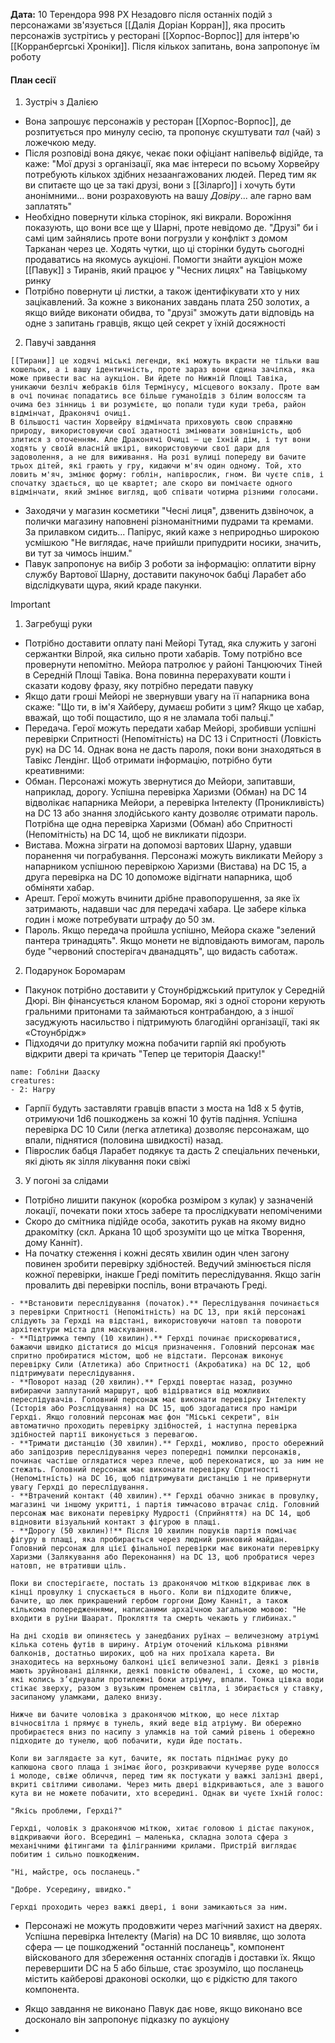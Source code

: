 **Дата:** 10 Терендора 998 РХ
Незадовго після останніх подій з персонажами зв'язується [[Далія Доріан Корран]], яка просить персонажів зустрітись у ресторані [[Хорпос-Ворпос]] для інтерв'ю [[Корранбергські Хроніки]]. Після кількох запитань, вона запропонує їм роботу
#### План сесії
1. Зустріч з Далією
- Вона запрошує персонажів у ресторан [[Хорпос-Ворпос]], де розпитується про минулу сесію, та пропонує скуштувати *тал* (чай) з ложечкою меду.
- Після розповіді вона дякує, чекає поки офіціант напівельф відійде, та каже: "Мої друзі з організації, яка має інтереси по всьому Хорвейру потребують кількох здібних незаангажованих людей. Перед тим як ви спитаєте що це за такі друзі, вони з [[Зіларґо]] і хочуть бути анонімними... вони розраховують на вашу *Довіру*... але гарно вам заплатять"
- Необхідно повернути кілька сторінок, які викрали. Ворожіння показують, що вони все ще у Шарні, проте невідомо де. "Друзі" би і самі цим зайнялись проте вони погрузли у конфлікт з домом Тарканан через це. Ходять чутки, що ці сторінки будуть сьогодні продаватись на якомусь аукціоні. Помогти знайти аукціон може [[Павук]] з Тиранів, який працює у "Чесних лицях" на Тавіцькому ринку
- Потрібно повернути ці листки, а також ідентифікувати хто у них зацікавлений. За кожне з виконаних завдань плата 250 золотих, а якщо вийде виконати обидва, то "друзі" зможуть дати відповідь на одне з запитань гравців, якщо цей секрет у їхній досяжності
2. Павучі завдання
```ad-note
[[Тирани]] це ходячі міські легенди, які можуть вкрасти не тільки ваш кошельок, а і вашу ідентичність, проте зараз вони єдина зачіпка, яка може привести вас на аукціон. Ви йдете по Нижній Площі Тавіка, уникаючи безліч жебраків біля Термінусу, місцевого вокзалу. Проте вам в очі починає попадатись все більше гуманоїдів з білим волоссям та очима без зінниць і ви розумієте, що попали туди куди треба, район відмінчат, Драконячі очиці.
В більшості частин Хорвейру відмінчата приховують свою справжню природу, використовуючи свої здатності змінювати зовнішність, щоб злитися з оточенням. Але Драконячі Очиці — це їхній дім, і тут вони ходять у своїй власній шкірі, використовуючи свої дари для задоволення, а не для виживання. На розі вулиці попереду ви бачите трьох дітей, які грають у гру, кидаючи м'яч один одному. Той, хто ловить м'яч, змінює форму: гоблін, напіврослик, гном. Ви чуєте спів, і спочатку здається, що це квартет; але скоро ви помічаєте одного відмінчати, який змінює вигляд, щоб співати чотирма різними голосами.
```
- Заходячи у магазин косметики "Чесні лиця", дзвенить дзвіночок, а полички магазину наповнені різноманітними пудрами та кремами. За прилавком сидить... Папірус, який каже з неприродньо широкою усмішкою "Не виглядає, наче прийшли припудрити носики, значить, ви тут за чимось іншим." 
- Павук запропонує на вибір 3 роботи за інформацію: оплатити вірну службу Вартової Шарну, доставити пакуночок бабці Ларабет або відслідкувати щура, який краде пакунки.

> [!important] 
> 1. Загребущі руки
> - Потрібно доставити оплату пані Мейорі Тутад, яка служить у загоні сержантки Вілрой, яка сильно проти хабарів. Тому потрібно все провернути непомітно. Мейора патролює у районі Танцюючих Тіней в Середній Площі Тавіка. Вона повинна перерахувати кошти і сказати кодову фразу, яку потрібно передати павуку
> - Якщо дати гроші Мейорі не звернувши увагу на її напарника вона скаже: "Що ти, в ім'я Хайберу, думаєш робити з цим? Якщо це хабар, вважай, що тобі пощастило, що я не зламала тобі пальці."
> - Передача. Герої можуть передати хабар Мейорі, зробивши успішні перевірки Спритності (Непомітність) на DC 13 і Спритності (Ловкість рук) на DC 14. Однак вона не дасть пароля, поки вони знаходяться в Тавікс Лендінг. Щоб отримати інформацію, потрібно бути креативними:
> - Обман. Персонажі можуть звернутися до Мейори, запитавши, наприклад, дорогу. Успішна перевірка Харизми (Обман) на DC 14 відволікає напарника Мейори, а перевірка Інтелекту (Проникливість) на DC 13 або знання злодійського канту дозволяє отримати пароль. Потрібна ще одна перевірка Харизми (Обман) або Спритності (Непомітність) на DC 14, щоб не викликати підозри.
> - Вистава. Можна зіграти на допомозі вартових Шарну, удавши поранення чи пограбування. Персонажі можуть викликати Мейору з напарником успішною перевіркою Харизми (Вистава) на DC 15, а друга перевірка на DC 10 допоможе відігнати напарника, щоб обміняти хабар.
> - Арешт. Герої можуть вчинити дрібне правопорушення, за яке їх затримають, надавши час для передачі хабара. Це забере кілька годин і може потребувати штрафу до 50 зм.
> - Пароль. Якщо передача пройшла успішно, Мейора скаже "зелений пантера тринадцять". Якщо монети не відповідають вимогам, пароль буде "червоний спостерігач дванадцять", що видасть саботаж.
> 2. Подарунок Боромарам
> - Пакунок потрібно доставити у Стоунбріджський притулок у Середній Дюрі. Він фінансується кланом Боромар, які з одної сторони керують гральними притонами та займаються контрабандою, а з іншої засуджують насильство і підтримують благодійні організації, такі як «Стоунбрідж»
> - Підходячи до притулку можна побачити гарпій які пробують відкрити двері та кричать "Тепер це територія Дааску!"
> ```encounter 
> name: Гобліни Дааску 
> creatures: 
> - 2: Harpy 
> ```
> - Гарпії будуть заставляти гравців впасти з моста на 1d8 x 5 футів, отримуючи 1d6 пошкоджень за кожні 10 футів падіння. Успішна перевірка DC 10 Сили (легка атлетика) дозволяє персонажам, що впали, піднятися (половина швидкості) назад.
> - Піврослик бабця Ларабет подякує та дасть 2 спеціальних печеньки, які діють як зілля лікування поки свіжі
> 3. У погоні за слідами
> - Потрібно лишити пакунок (коробка розміром з кулак) у зазначеній локації, почекати поки хтось забере та прослідкувати непоміченими
> - Скоро до смітника підійде особа, закотить рукав на якому видно дракомітку (скл. Аркана 10 щоб зрозуміти що це мітка Творення, дому Канніт).
> - На початку стеження і кожні десять хвилин один член загону повинен зробити перевірку здібностей. Ведучий змінюється після кожної перевірки, інакше Греді помітить переслідування. Якщо загін провалить дві перевірки поспіль, вони втрачають Греді.
> ```ad-important
> - **Встановити переслідування (початок).** Переслідування починається з перевірки Спритності (Непомітність) на DC 13, при якій персонажі слідують за Герхді на відстані, використовуючи натовп та повороти архітектури міста для маскування.
> - **Підтримка темпу (10 хвилин).** Герхді починає прискорюватися, бажаючи швидко дістатися до місця призначення. Головний персонаж має спритно пробиратися містом, щоб не відстати. Персонаж виконує перевірку Сили (Атлетика) або Спритності (Акробатика) на DC 12, щоб підтримувати переслідування.
> - **Поворот назад (20 хвилин).** Герхді повертає назад, розумно вибираючи заплутаний маршрут, щоб відірватися від можливих переслідувачів. Головний персонаж має виконати перевірку Інтелекту (Історія або Розслідування) на DC 15, щоб здогадатися про наміри Герхді. Якщо головний персонаж має фон "Міські секрети", він автоматично проходить перевірку здібностей, і наступна перевірка здібностей партії виконується з перевагою.
> - **Тримати дистанцію (30 хвилин).** Герхді, можливо, просто обережний або запідозрив переслідування через попередні помилки персонажів, починає частіше оглядатися через плече, щоб переконатися, що за ним не стежать. Головний персонаж має виконати перевірку Спритності (Непомітність) на DC 16, щоб підтримувати дистанцію і не привернути увагу Герхді до переслідування.
> - **Втрачений контакт (40 хвилин).** Герхді обачно зникає в провулку, магазині чи іншому укритті, і партія тимчасово втрачає слід. Головний персонаж має виконати перевірку Мудрості (Сприйняття) на DC 14, щоб відновити візуальний контакт з фігурою в плащі.
> - **Дорогу (50 хвилин)!** Після 10 хвилин пошуків партія помічає фігуру в плащі, яка пробирається через людний ринковий майдан. Головний персонаж для цієї фінальної перевірки має виконати перевірку Харизми (Залякування або Переконання) на DC 13, щоб пробратися через натовп, не втративши ціль.
> ```
> ```ad-note
> Поки ви спостерігаєте, постать із драконячою міткою відкриває люк в кінці провулку і спускається в нього. Коли ви підходите ближче, бачите, що люк прикрашений гербом горгони Дому Канніт, а також кількома попередженнями, написаними архаїчною загальною мовою: "Не входити в руїни Шаарат. Прокляття та смерть чекають у глибинах."
> 
> На дні сходів ви опиняєтесь у занедбаних руїнах — величезному атріумі кілька сотень футів в ширину. Атріум оточений кількома рівнями балконів, достатньо широких, щоб на них проїхала карета. Ви знаходитесь на верхньому балконі цієї величезної зали. Деякі з рівнів мають зруйновані ділянки, деякі повністю обвалені, і схоже, що мости, які колись з’єднували протилежні боки атріуму, впали. Тонка цівка води стікає зверху, разом з вузьким променем світла, і збирається у ставку, засипаному уламками, далеко внизу.
> 
> Нижче ви бачите чоловіка з драконячою міткою, що несе ліхтар вічносвітла і прямує в тунель, який веде від атріуму. Ви обережно пробираєтеся вниз по насипу з уламків на той самий рівень і обережно підходите до тунелю, щоб побачити, куди йде постать.
> 
> Коли ви заглядаєте за кут, бачите, як постать піднімає руку до капюшона свого плаща і знімає його, розкриваючи кучеряве руде волосся і молоде, свіже обличчя, перед тим як постукати у важкі залізні двері, вкриті світлими сиволами. Через мить двері відкриваються, але з вашого кута ви не можете побачити, хто всередині. Однак ви чуєте їхній голос:
> 
> "Якісь проблеми, Герхді?"
> 
> Герхді, чоловік з драконячою міткою, хитає головою і дістає пакунок, відкриваючи його. Всередині — маленька, складна золота сфера з механічними фітингами та філігранними крилами. Пристрій виглядає побитим і сильно пошкодженим.
> 
> "Ні, майстре, ось посланець."
> 
> "Добре. Усередину, швидко."
> 
> Герхді проходить через важкі двері, і вони замикаються за ним.
> ```
> - Персонажі не можуть продовжити через магічний захист на дверях. Успішна перевірка Інтелекту (Магія) на DC 10 виявляє, що золота сфера — це пошкоджений "останній посланець", компонент війскованого для збереження останніх спогадів і доставки їх. Якщо перевершити DC на 5 або більше, стає зрозуміло, що посланець містить кайберові драконові осколки, що є рідкістю для такого компонента.
- Якщо завдання не виконано Павук дає нове, якщо виконано все досконало він запропонує підказку по аукціону
- 